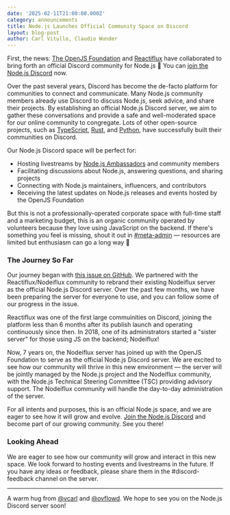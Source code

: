 ```yaml
---
date: '2025-02-11T21:00:00.000Z'
category: announcements
title: Node.js Launches Official Community Space on Discord
layout: blog-post
author: Carl Vitullo, Claudio Wunder
---
```


First, the news: [The OpenJS Foundation](https://openjsf.org/) and [Reactiflux](https://reactiflux.com/) have collaborated to bring forth an official Discord community for Node.js 🎉 You can [join the Node.js Discord](https://discord.gg/vUsrbjd) now.

Over the past several years, Discord has become the de-facto platform for communities to connect and communicate. Many Node.js community members already use Discord to discuss Node.js, seek advice, and share their projects. By establishing an official Node.js Discord server, we aim to gather these conversations and provide a safe and well-moderated space for our online community to congregate. Lots of other open-source projects, such as [TypeScript](https://discord.gg/typescript), [Rust](https://discord.gg/rust-lang), and [Python](https://discord.gg/python), have successfully built their communities on Discord.

Our Node.js Discord space will be perfect for:

- Hosting livestreams by [Node.js Ambassadors](https://github.com/nodejs/nodejs-ambassadors) and community members
- Facilitating discussions about Node.js, answering questions, and sharing projects
- Connecting with Node.js maintainers, influencers, and contributors
- Receiving the latest updates on Node.js releases and events hosted by the OpenJS Foundation

But this is not a professionally-operated corporate space with full-time staff and a marketing budget, this is an organic community operated by volunteers because they love using JavaScript on the backend. If there's something you feel is missing, shout it out in [#meta-admin](https://discord.com/channels/425824580918181889/425824906882580492) — resources are limited but enthusiasm can go a long way 🫶

### The Journey So Far

Our journey began with [this issue on GitHub](https://github.com/nodejs/admin/issues/872). We partnered with the Reactiflux/Nodeiflux community to rebrand their existing Nodeiflux server as the official Node.js Discord server. Over the past few months, we have been preparing the server for everyone to use, and you can follow some of our progress in the issue.

Reactiflux was one of the first large commuinities on Discord, joining the platform less than 6 months after its publish launch and operating continuously since then. In 2018, one of its administrators started a "sister server" for those using JS on the backend; Nodeiflux!

Now, 7 years on, the Nodeiflux server has joined up with the OpenJS Foundation to serve as the official Node.js Discord server. We are excited to see how our community will thrive in this new environment — the server will be jointly managed by the Node.js project and the Nodeiflux community, with the Node.js Technical Steering Committee (TSC) providing advisory support. The Nodeiflux community will handle the day-to-day administration of the server.

For all intents and purposes, this is an official Node.js space, and we are eager to see how it will grow and evolve. [Join the Node.js Discord](https://discord.gg/vUsrbjd) and become part of our growing community. See you there!

### Looking Ahead

We are eager to see how our community will grow and interact in this new space. We look forward to hosting events and livestreams in the future. If you have any ideas or feedback, please share them in the #discord-feedback channel on the server.

---

A warm hug from [@vcarl](https://github.com/vcarl) and [@ovflowd](https://github.com/ovflowd). We hope to see you on the Node.js Discord server soon!
